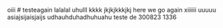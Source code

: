 oiii # testeagain
lalalal
uhulll
kkkk
jkjkjkkkjkj
here we go again
xiiiiii
uuuuu
asiajsijaisjaijs
udhauhduhadhuhuahu
teste de 300823 1336
